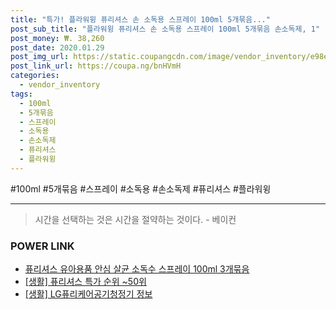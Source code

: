 ```yaml
--- 
title: "특가! 플라워윙 퓨리셔스 손 소독용 스프레이 100ml 5개묶음..." 
post_sub_title: "플라워윙 퓨리셔스 손 소독용 스프레이 100ml 5개묶음 손소독제, 1" 
post_money: ₩. 38,260 
post_date: 2020.01.29 
post_img_url: https://static.coupangcdn.com/image/vendor_inventory/e98e/ba0739d884c50f8f61068d26a6c3a106bf7b6787ebfe9b64c496ea2cf216.jpg 
post_link_url: https://coupa.ng/bnHVmH 
categories: 
  - vendor_inventory 
tags: 
  - 100ml 
  - 5개묶음 
  - 스프레이 
  - 소독용 
  - 손소독제 
  - 퓨리셔스 
  - 플라워윙 
--- 
```

  #100ml #5개묶음 #스프레이 #소독용 #손소독제 #퓨리셔스 #플라워윙 
<hr> 

> 시간을 선택하는 것은 시간을 절약하는 것이다. - 베이컨 


### POWER LINK

* <a href="https://blog.naver.com/fasyy4321/221789252849" target="_blank">퓨리셔스 유아용품 안심 살균 소독수 스프레이 100ml 3개묶음</a>
* <a href="https://blog.naver.com/sakai111/221788770524" target="_blank"> [생활] 퓨리셔스 특가 순위 ~50위</a>
* <a href="https://blog.naver.com/fasyy4321/221760097808" target="_blank"> [생활] LG퓨리케어공기청정기 정보 </a>
